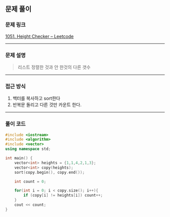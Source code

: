 ##  문제 풀이

###  문제 링크  
[1051. Height Checker – Leetcode](https://leetcode.com/problems/height-checker/description/)

---

###  문제 설명  
> 리스트 정렬한 것과 안 한것의 다른 갯수
---

###  접근 방식  
1. 백터를 복사하고 sort한다
2. 반복문 돌리고 다른 것만 카운트 한다.
---

### 풀이 코드

```cpp
#include <iostream>
#include <algorithm>
#include <vector>
using namespace std;

int main() {
    vector<int> heights = {1,1,4,2,1,3};
    vector<int> copy(heights);
    sort(copy.begin(), copy.end());

    int count = 0;

    for(int i = 0; i < copy.size(); i++){
        if (copy[i] != heights[i]) count++;
    }
    cout << count;
}
```

